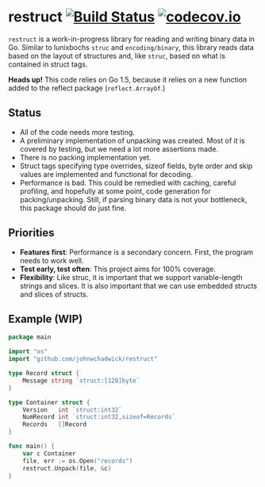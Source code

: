 # restruct [![Build Status](https://travis-ci.org/johnwchadwick/restruct.svg)](https://travis-ci.org/johnwchadwick/restruct) [![codecov.io](http://codecov.io/github/johnwchadwick/restruct/coverage.svg?branch=master)](http://codecov.io/github/johnwchadwick/restruct?branch=master)
`restruct` is a work-in-progress library for reading and writing binary data in
Go. Similar to lunixbochs `struc` and `encoding/binary`, this library reads data
based on the layout of structures and, like `struc`, based on what is contained
in struct tags.

**Heads up!** This code relies on Go 1.5, because it relies on a new function
added to the reflect package (`reflect.ArrayOf`.)

## Status

  * All of the code needs more testing.
  * A preliminary implementation of unpacking was created. Most of it is
    covered by testing, but we need a lot more assertions made.
  * There is no packing implementation yet.
  * Struct tags specifying type overrides, sizeof fields, byte order and skip
    values are implemented and functional for decoding.
  * Performance is bad. This could be remedied with caching, careful profiling,
    and hopefully at some point, code generation for packing/unpacking. Still,
    if parsing binary data is not your bottleneck, this package should do just
    fine.

## Priorities

  * __Features first__: Performance is a secondary concern. First, the program
    needs to work well.
  * __Test early, test often__: This project aims for 100% coverage.
  * __Flexibility__: Like struc, it is important that we support variable-length
    strings and slices. It is also important that we can use embedded structs
	and slices of structs.

## Example (WIP)

```go
package main

import "os"
import "github.com/johnwchadwick/restruct"

type Record struct {
	Message string `struct:[128]byte`
}

type Container struct {
	Version   int `struct:int32`
	NumRecord int `struct:int32,sizeof=Records`
	Records   []Record
}

func main() {
	var c Container
	file, err := os.Open("records")
	restruct.Unpack(file, &c)
}
```
